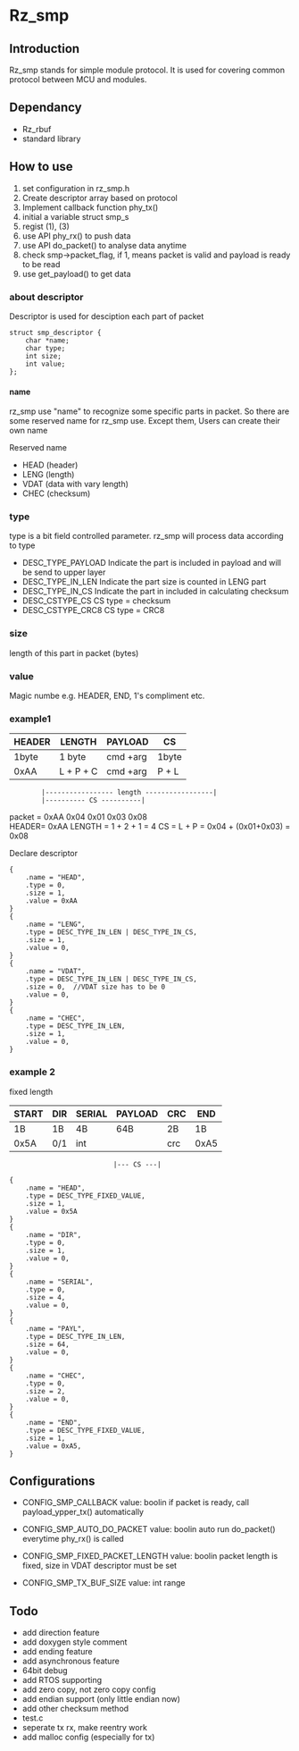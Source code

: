 # Rz_smp

## Introduction
Rz_smp stands for simple module protocol. It is used for covering common protocol between MCU and modules. 


## Dependancy
* Rz_rbuf
* standard library
 

## How to use
1. set configuration in rz_smp.h
2. Create descriptor array based on protocol 
3. Implement callback function phy_tx()
4. initial a variable struct smp_s
5. regist (1), (3)
6. use API phy_rx() to push data
7. use API do_packet() to analyse data anytime
8. check smp->packet_flag,
   if 1, means packet is valid and payload is ready to be read
10. use get_payload() to get data

### about descriptor
Descriptor is used for desciption each part of packet

```
struct smp_descriptor {
    char *name;
    char type;
    int size;
    int value;
};
```
#### name
rz_smp use "name" to recognize some specific parts in packet. So there are some reserved name for rz_smp use. Except them, Users can create their own name

Reserved name
* HEAD (header)
* LENG (length)
* VDAT (data with vary length)
* CHEC (checksum)

### type
type is a bit field controlled parameter. rz_smp will process data according to type
* DESC_TYPE_PAYLOAD
Indicate the part is included in payload and will be send to upper layer
* DESC_TYPE_IN_LEN
Indicate the part size is counted in LENG part
* DESC_TYPE_IN_CS
Indicate the part in included in calculating checksum
* DESC_CSTYPE_CS
CS type = checksum
* DESC_CSTYPE_CRC8
CS type = CRC8

### size
length of this part in packet (bytes)

### value
Magic numbe
e.g. HEADER, END, 1's compliment etc.


### example1


| HEADER | LENGTH     | PAYLOAD     | CS    |
| ------ | ---------- | ----------- | ----- |
| 1byte  | 1 byte     | cmd +arg    | 1byte |
| 0xAA   |  L + P + C | cmd +arg    | P + L |

            |----------------- length -----------------|
            |---------- CS ----------|
   
packet = 0xAA 0x04 0x01 0x03 0x08   
HEADER= 0xAA
LENGTH = 1 + 2 + 1 = 4
CS = L + P = 0x04 + (0x01+0x03) = 0x08

Declare descriptor
```
{
    .name = "HEAD",
    .type = 0,
    .size = 1,
    .value = 0xAA
}
{
    .name = "LENG",
    .type = DESC_TYPE_IN_LEN | DESC_TYPE_IN_CS,
    .size = 1,
    .value = 0,
}
{
    .name = "VDAT",
    .type = DESC_TYPE_IN_LEN | DESC_TYPE_IN_CS,
    .size = 0,  //VDAT size has to be 0
    .value = 0,
}
{
    .name = "CHEC",
    .type = DESC_TYPE_IN_LEN,
    .size = 1,
    .value = 0,
}
```
    
### example 2
fixed length

| START | DIR | SERIAL | PAYLOAD | CRC | END |
| ----- | --- | ------ | ------- | --- | --  | 
| 1B    | 1B  | 4B     | 64B     | 2B  | 1B  |
| 0x5A  | 0/1 | int    |         | crc | 0xA5|    |

                              |--- CS ---|

```
{
    .name = "HEAD",
    .type = DESC_TYPE_FIXED_VALUE,
    .size = 1,
    .value = 0x5A
}
{
    .name = "DIR",
    .type = 0,
    .size = 1,
    .value = 0,
}
{
    .name = "SERIAL",
    .type = 0,
    .size = 4,
    .value = 0,
}
{
    .name = "PAYL",
    .type = DESC_TYPE_IN_LEN,
    .size = 64,
    .value = 0,
}
{
    .name = "CHEC",
    .type = 0,
    .size = 2,
    .value = 0,
}
{
    .name = "END",
    .type = DESC_TYPE_FIXED_VALUE,
    .size = 1,
    .value = 0xA5,
}
```


## Configurations
* CONFIG_SMP_CALLBACK
  value: boolin
  if packet is ready, call payload_ypper_tx() automatically

* CONFIG_SMP_AUTO_DO_PACKET
  value: boolin
  auto run do_packet() everytime phy_rx() is called
  
* CONFIG_SMP_FIXED_PACKET_LENGTH
  value: boolin
  packet length is fixed, size in VDAT descriptor must be set

* CONFIG_SMP_TX_BUF_SIZE
  value: int range

## Todo
* add direction feature
* add doxygen style comment
* add ending feature
* add asynchronous feature
* 64bit debug 
* add RTOS supporting 
* add zero copy, not zero copy config
* add endian support (only little endian now)
* add other checksum method
* test.c
* seperate tx rx, make reentry work
* add malloc config (especially for tx)
